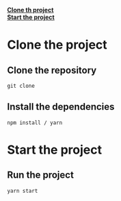 [ **Clone th project** ](https://github.com/eduardoacdiogo/GoBarber-Frontend/new/master?readme=1#clone-the-project) <br>
[ **Start the project** ](https://github.com/eduardoacdiogo/GoBarber-Frontend/new/master?readme=1#start-the-project)
# Clone the project

## Clone the repository

`git clone` 

## Install the dependencies

`npm install / yarn`

# Start the project

## Run the project

`yarn start`
